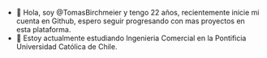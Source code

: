 - 👋 Hola, soy @TomasBirchmeier y tengo 22 años, recientemente inicie mi cuenta en Github, espero seguir progresando con mas proyectos en esta plataforma.
- 🌱 Estoy actualmente estudiando Ingenieria Comercial en la Pontificia Universidad Católica de Chile.

